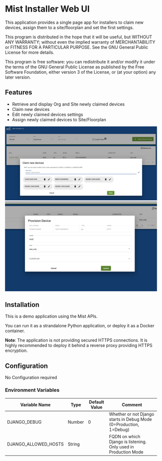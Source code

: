 # Mist Installer Web UI
 
This application provides a single page app for installers to claim new devices, assign them to a site/floorplan and set the first settings.

This program is distributed in the hope that it will be useful, but WITHOUT ANY WARRANTY; without even the implied warranty of MERCHANTABILITY or FITNESS FOR A PARTICULAR PURPOSE. See the GNU General Public License for more details.

This program is free software: you can redistribute it and/or modify it under the terms of the GNU General Public License as published by the Free Software Foundation, either version 3 of the License, or (at your option) any later version.

## Features
- Retrieve and display Org and Site newly claimed devices 
- Claim new devices
- Edit newly claimed devices settings
- Assign newly claimed devices to Site/Floorplan

<img src="https://github.com/tmunzer/mist_claim_web_ui/blob/main/._readme/claim.png"  />
<img src="https://github.com/tmunzer/mist_claim_web_ui/blob/main/._readme/edit.png" />


## Installation

This is a demo application using the Mist APIs.

You can run it as a strandalone Python application, or deploy it as a Docker container.

**Note**: The application is not providing secured HTTPS connections. It is highly recommended to deploy it behind a reverse proxy providing HTTPS encryption.


## Configuration
No Configuration required


### Environment Variables
| Variable Name | Type | Default Value | Comment |
| ------------- | ---- | ------------- | ------- |
DJANGO_DEBUG | Number | 0 | Whether or not Django starts in Debug Mode (0=Production, 1=Debug) |
DJANGO_ALLOWED_HOSTS | String |  | FQDN on which Django is listening. Only used in Production Mode |
